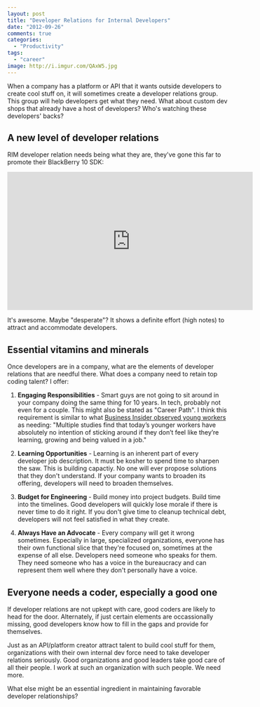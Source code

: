 ```yaml
---
layout: post
title: "Developer Relations for Internal Developers"
date: "2012-09-26"
comments: true
categories:
  - "Productivity"
tags:
  - "career"
image: http://i.imgur.com/QAxW5.jpg
---
```


When a company has a platform or API that it wants outside developers to create cool stuff on, it will sometimes create a developer relations group. This group will help developers get what they need. What about custom dev shops that already have a host of developers? Who's watching these developers' backs?

<!--more-->

## A new level of developer relations

RIM developer relation needs being what they are, they've gone this far to promote their BlackBerry 10 SDK:

<iframe width="560" height="315" src="http://www.youtube.com/embed/WlsahuZ_4oM" frameborder="0" allowfullscreen></iframe>

It's awesome. Maybe "desperate"? It shows a definite effort (high notes) to attract and accommodate developers.

## Essential vitamins and minerals
Once developers are in a company, what are the elements of developer relations that are needful there. What does a company need to retain top coding talent? I offer:

1. **Engaging Responsibilities** - Smart guys are not going to sit around in your company doing the same thing for 10 years. In tech, probably not even for a couple. This might also be stated as "Career Path". I think this requirement is similar to what [Business Insider observed young workers](http://www.businessinsider.com/why-young-employees-quit-their-jobs-2012-9) as needing: "Multiple studies find that today’s younger workers have absolutely no intention of sticking around if they don’t feel like they’re learning, growing and being valued in a job."

2. **Learning Opportunities** - Learning is an inherent part of every developer job description. It must be kosher to spend time to sharpen the saw. This is building capactiy. No one will ever propose solutions that they don't understand. If your company wants to broaden its offering, developers will need to broaden themselves.

3. **Budget for Engineering** - Build money into project budgets. Build time into the timelines. Good developers will quickly lose morale if there is never time to do it right. If you don't give time to cleanup technical debt, developers will not feel satisfied in what they create.

4. **Always Have an Advocate** - Every company will get it wrong sometimes. Especially in large, specialized organizations, everyone has their own functional slice that they're focused on, sometimes at the expense of all else. Developers need someone who speaks for them. They need someone who has a voice in the bureaucracy and can represent them well where they don't personally have a voice.

## Everyone needs a coder, especially a good one

If developer relations are not upkept with care, good coders are likely to head for the door. Alternately, if just certain elements are occassionally missing, good developers know how to fill in the gaps and provide for themselves.

Just as an API/platform creator attract talent to build cool stuff for them, organizations with their own internal dev force need to take developer relations seriously. Good organizations and good leaders take good care of all their people.  I work at such an organization with such people.  We need more.

What else might be an essential ingredient in maintaining favorable developer relationships?

